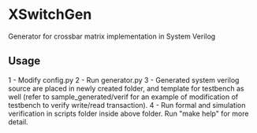 # XSwitchGen
Generator for crossbar matrix implementation in System Verilog
## Usage
1 - Modify config.py
2 - Run generator.py
3 - Generated system verilog source are placed in newly created folder, and template for testbench as well (refer to sample_generated/verif for an example of modification of testbench to verify write/read transaction).
4 - Run formal and simulation verification in scripts folder inside above folder. Run "make help" for more detail.
